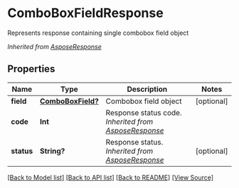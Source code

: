 ﻿# ComboBoxFieldResponse
Represents response containing single combobox field object

*Inherited from [AsposeResponse](AsposeResponse.md)*
## Properties
Name | Type | Description | Notes
------------ | ------------- | ------------- | -------------
**field** | [**ComboBoxField?**](ComboBoxField.md) | Combobox field object | [optional]
**code** | **Int** | Response status code.<br />*Inherited from [AsposeResponse](AsposeResponse.md)* | 
**status** | **String?** | Response status.<br />*Inherited from [AsposeResponse](AsposeResponse.md)* | [optional]

[[Back to Model list]](../README.md#documentation-for-models) [[Back to API list]](../README.md#documentation-for-api-endpoints) [[Back to README]](../README.md) [[View Source]](../AsposePdfCloud/Models/ComboBoxFieldResponse.swift)

